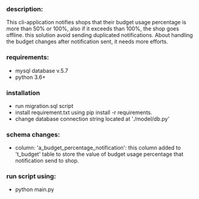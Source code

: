 
### description: 
This cli-application notifies shops that their budget usage percentage is more than 50% or 100%, also if it exceeds than 100%, the shop goes offline. this solution avoid sending duplicated notifications.
About handling the budget changes after notification sent, it needs more efforts.
### requirements:
+ mysql database v.5.7
+ python 3.6+

### installation
+ run migration.sql script
+ install requirement.txt using pip install -r requirements.
+ change database connection string located at './model/db.py'

### schema changes:
+ column: 'a_budget_percentage_notification': this column added to 't_budget' table to store the value of budget usage percentage that notification send to shop.  

### run script using:
 + python main.py

